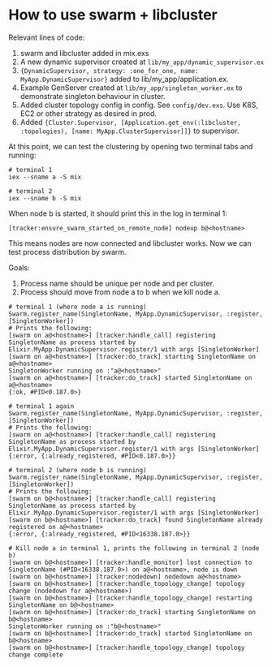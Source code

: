 # How to use swarm + libcluster

Relevant lines of code:

1. swarm and libcluster added in mix.exs
2. A new dynamic supervisor created at `lib/my_app/dynamic_supervisor.ex`
3. `{DynamicSupervisor, strategy: :one_for_one, name: MyApp.DynamicSupervisor}` added to lib/my_app/application.ex.
4. Example GenServer created at `lib/my_app/singleton_worker.ex` to demonstrate singleton behaviour in cluster.
5. Added cluster topology config in config. See `config/dev.exs`. Use K8S, EC2 or other strategy as desired in prod.
6. Added `{Cluster.Supervisor, [Application.get_env(:libcluster, :topologies), [name: MyApp.ClusterSupervisor]]}` to supervisor.

At this point, we can test the clustering by opening two terminal tabs and running:

```
# terminal 1
iex --sname a -S mix

# terminal 2
iex --sname b -S mix
```

When node b is started, it should print this in the log in terminal 1:

```
[tracker:ensure_swarm_started_on_remote_node] nodeup b@<hostname>
```

This means nodes are now connected and libcluster works. Now we can test process distribution by swarm.

Goals:
1. Process name should be unique per node and per cluster.
2. Process should move from node a to b when we kill node a.

```
# terminal 1 (where node a is running)
Swarm.register_name(SingletonName, MyApp.DynamicSupervisor, :register, [SingletonWorker])
# Prints the following:
[swarm on a@<hostname>] [tracker:handle_call] registering SingletonName as process started by Elixir.MyApp.DynamicSupervisor.register/1 with args [SingletonWorker]
[swarm on a@<hostname>] [tracker:do_track] starting SingletonName on a@<hostname>
SingletonWorker running on :"a@<hostname>"
[swarm on a@<hostname>] [tracker:do_track] started SingletonName on a@<hostname>
{:ok, #PID<0.187.0>}

# terminal 1 again
Swarm.register_name(SingletonName, MyApp.DynamicSupervisor, :register, [SingletonWorker])
# Prints the following:
[swarm on a@<hostname>] [tracker:handle_call] registering SingletonName as process started by Elixir.MyApp.DynamicSupervisor.register/1 with args [SingletonWorker]
{:error, {:already_registered, #PID<0.187.0>}}

# terminal 2 (where node b is running)
Swarm.register_name(SingletonName, MyApp.DynamicSupervisor, :register, [SingletonWorker])
# Prints the following:
[swarm on b@<hostname>] [tracker:handle_call] registering SingletonName as process started by Elixir.MyApp.DynamicSupervisor.register/1 with args [SingletonWorker]
[swarm on b@<hostname>] [tracker:do_track] found SingletonName already registered on a@<hostname>
{:error, {:already_registered, #PID<16338.187.0>}}

# Kill node a in terminal 1, prints the following in terminal 2 (node b)
[swarm on b@<hostname>] [tracker:handle_monitor] lost connection to SingletonName (#PID<16338.187.0>) on a@<hostname>, node is down
[swarm on b@<hostname>] [tracker:nodedown] nodedown a@<hostname>
[swarm on b@<hostname>] [tracker:handle_topology_change] topology change (nodedown for a@<hostname>)
[swarm on b@<hostname>] [tracker:handle_topology_change] restarting SingletonName on b@<hostname>
[swarm on b@<hostname>] [tracker:do_track] starting SingletonName on b@<hostname>
SingletonWorker running on :"b@<hostname>"
[swarm on b@<hostname>] [tracker:do_track] started SingletonName on b@<hostname>
[swarm on b@<hostname>] [tracker:handle_topology_change] topology change complete
```
